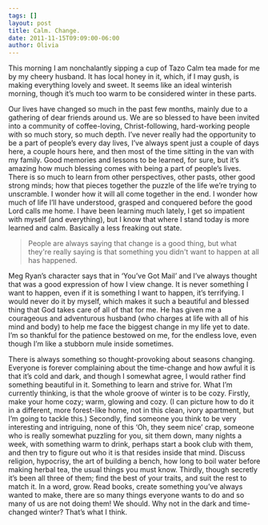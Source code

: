 ```yaml
---
tags: []
layout: post
title: Calm. Change.
date: 2011-11-15T09:09:00-06:00
author: Olivia
---
```


This morning I am nonchalantly sipping a cup of Tazo Calm tea made for me by my cheery husband. It has local honey in it, which, if I may gush, is making everything lovely and sweet. It seems like an ideal winterish morning, though it’s much too warm to be considered winter in these parts.

Our lives have changed so much in the past few months, mainly due to a gathering of dear friends around us. We are so blessed to have been invited into a community of coffee-loving, Christ-following, hard-working people with so much story, so much depth. I’ve never really had the opportunity to be a part of people’s every day lives, I’ve always spent just a couple of days here, a couple hours here, and then most of the time sitting in the van with my family. Good memories and lessons to be learned, for sure, but it’s amazing how much blessing comes with being a part of people’s lives. There is so much to learn from other perspectives, other pasts, other good strong minds; how that pieces together the puzzle of the life we’re trying to unscramble. I wonder how it will all come together in the end. I wonder how much of life I’ll have understood, grasped and conquered before the good Lord calls me home. I have been learning much lately, I get so impatient with myself (and everything), but I know that where I stand today is more learned and calm. Basically a less freaking out state.

> People are always saying that change is a good thing, but what they're really saying is that something you didn't want to happen at all has happened.

Meg Ryan’s character says that in ‘You’ve Got Mail’ and I’ve always thought that was a good expression of how I view change. It is never something I want to happen, even if it is something I want to happen, it’s terrifying. I would never do it by myself, which makes it such a beautiful and blessed thing that God takes care of all of that for me. He has given me a courageous and adventurous husband (who charges at life with all of his mind and body) to help me face the biggest change in my life yet to date. I’m so thankful for the patience bestowed on me, for the endless love, even though I’m like a stubborn mule inside sometimes.

There is always something so thought-provoking about seasons changing. Everyone is forever complaining about the time-change and how awful it is that it’s cold and dark, and though I somewhat agree, I would rather find something beautiful in it. Something to learn and strive for. What I’m currently thinking, is that the whole groove of winter is to be cozy. Firstly, make your home cozy; warm, glowing and cozy. (I can picture how to do it in a different, more forest-like home, not in this clean, ivory apartment, but I’m going to tackle this.) Secondly, find someone you think to be very interesting and intriguing, none of this ‘Oh, they seem nice’ crap, someone who is really somewhat puzzling for you, sit them down, many nights a week, with something warm to drink, perhaps start a book club with them, and then try to figure out who it is that resides inside that mind. Discuss religion, hypocrisy, the art of building a bench, how long to boil water before making herbal tea, the usual things you must know. Thirdly, though secretly it’s been all three of them; find the best of your traits, and suit the rest to match it. In a word, grow. Read books, create something you’ve always wanted to make, there are so many things everyone wants to do and so many of us are not doing them! We should. Why not in the dark and time-changed winter? That’s what I think.
